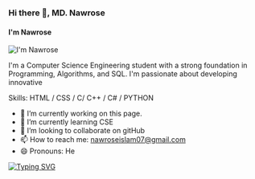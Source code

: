 ### Hi there 👋, MD. Nawrose
#### I'm Nawrose
![I'm Nawrose](https://scontent.fdac134-1.fna.fbcdn.net/v/t39.30808-1/335143694_626718889285716_4132454273855820940_n.jpg?stp=c3.3.194.194a_dst-jpg_p200x200&_nc_cat=109&ccb=1-7&_nc_sid=0ecb9b&_nc_ohc=yMtmbJAE1BcQ7kNvgHtJbz7&_nc_ht=scontent.fdac134-1.fna&oh=00_AYComoKrP26-NFw8g7GNFfFZFO6Zb_gabLYL5bwyzzojiA&oe=66C1932B)

I'm a Computer Science Engineering student with a strong foundation in Programming, Algorithms, and SQL. I'm passionate about developing innovative

Skills: HTML / CSS / C/ C++ / C# / PYTHON

- 🔭 I’m currently working on this page. 
- 🌱 I’m currently learning CSE 
- 👯 I’m looking to collaborate on gitHub 
- 📫 How to reach me: nawroseislam07@gmail.com 
- 😄 Pronouns: He 


[![Typing SVG](https://readme-typing-svg.demolab.com/?lines=Hey+There!+I'm+Nawrose;Second+line+of+text)](https://git.io/typing-svg)


